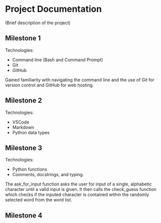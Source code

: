 # Project Documentation

(Brief description of the project)

## Milestone 1
Technologies:
- Command line (Bash and Command Prompt)
- Git
- GitHub

Gained familiarity with navigating the command line and the use of Git for version control and GitHub for web hosting.

## Milestone 2
Technologies:
- VSCode
- Markdown
- Python data types

## Milestone 3
Technologies:
- Python functions
- Comments, docstrings, and typing.

The ask_for_input function asks the user for input of a single, alphabetic character until a valid input is given. It then calls the check_guess function which checks if the inputed character is contained within the randomly selected word from the word list.

## Milestone 4





